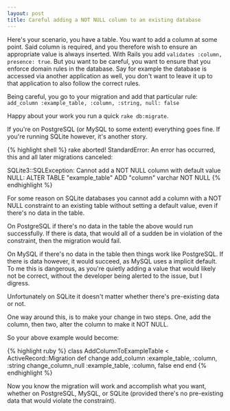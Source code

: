 ```yaml
---
layout: post
title: Careful adding a NOT NULL column to an existing database
---
```


Here's your scenario, you have a table. You want to add a column at some point. Said column is required, and you therefore wish to ensure an appropriate value is always inserted. With Rails you add `validates :column, presence: true`. But you want to be careful, you want to ensure that you enforce domain rules in the database. Say for example the database is accessed via another application as well, you don't want to leave it up to that application to also follow the correct rules.

Being careful, you go to your migration and add that particular rule:
`add_column :example_table, :column, :string, null: false`

Happy about your work you run a quick `rake db:migrate`.

If you're on PostgreSQL (or MySQL to some extent) everything goes fine. If you're running SQLite however, it's another story.

{% highlight shell %}
rake aborted!
StandardError: An error has occurred, this and all later migrations canceled:

SQLite3::SQLException: Cannot add a NOT NULL column with default value NULL: ALTER TABLE "example_table" ADD "column" varchar NOT NULL
{% endhighlight %}

For some reason on SQLite databases you cannot add a column with a NOT NULL constraint to an existing table without setting a default value, even if there's no data in the table.

On PostgreSQL if there's no data in the table the above would run successfully. If there is data, that would all of a sudden be in violation of the constraint, then the migration would fail.

On MySQL if there's no data in the table then things work like PostgreSQL. If there is data however, it would succeed, as MySQL uses a implicit default. To me this is dangerous, as you're quietly adding a value that would likely not be correct, without the developer being alerted to the issue, but I digress.

Unfortunately on SQLite it doesn't matter whether there's pre-existing data or not.

One way around this, is to make your change in two steps. One, add the column, then two, alter the column to make it NOT NULL.

So your above example would become:

{% highlight ruby %}
class AddColumnToExampleTable < ActiveRecord::Migration
  def change
    add_column :example_table, :column, :string
    change_column_null :example_table, :column, false
  end
end
{% endhighlight %}

Now you know the migration will work and accomplish what you want, whether on PostgreSQL, MySQL, or SQLite (provided there's no pre-existing data that would violate the constraint).
